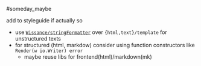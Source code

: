 #someday_maybe

add to styleguide if actually so
- use [`Wissance/stringFormatter`](https://github.com/Wissance/stringFormatter) over `{html,text}/template` for unstructured texts
- for structured (html, markdow) consider using function constructors like `Render(w io.Writer) error`
    - maybe reuse libs for frontend(html)/markdown(mk)